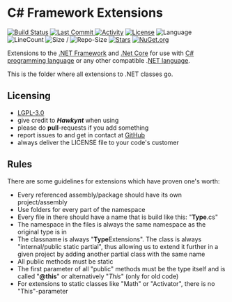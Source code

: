 # C# Framework Extensions 
[![Build Status](https://img.shields.io/github/actions/workflow/status/Hawkynt/C--FrameworkExtensions/dotnet.yml?branch=master "Build Status")](https://github.com/Hawkynt/C--FrameworkExtensions/actions)
[![Last Commit](https://img.shields.io/github/last-commit/Hawkynt/C--FrameworkExtensions?branch=master) ![Activity](https://img.shields.io/github/commit-activity/y/Hawkynt/C--FrameworkExtensions?branch=master)](https://github.com/Hawkynt/C--FrameworkExtensions/commits/master)
[![License](https://img.shields.io/badge/License-LGPL_3.0-blue)](https://licenses.nuget.org/LGPL-3.0-or-later)
![Language](https://img.shields.io/github/languages/top/Hawkynt/C--FrameworkExtensions?color=purple)
![LineCount](https://tokei.rs/b1/github/Hawkynt/C--FrameworkExtensions?color=magenta)
![Size](https://img.shields.io/github/languages/code-size/Hawkynt/C--FrameworkExtensions?color=green) / 
![Repo-Size](https://img.shields.io/github/repo-size/Hawkynt/C--FrameworkExtensions?color=red)
[![Stars](https://img.shields.io/github/stars/Hawkynt/C--FrameworkExtensions?color=yellow)](https://github.com/Hawkynt/C--FrameworkExtensions/stargazers)
[![NuGet.org](https://img.shields.io/badge/Packages_on-NuGet.org-dodgerblue)](https://www.nuget.org/profiles/Hawkynt)

Extensions to the [.NET Framework](https://en.wikipedia.org/wiki/.NET_Framework) and [.Net Core](https://en.wikipedia.org/wiki/.NET) for use with [C# programming language](https://en.wikipedia.org/wiki/C_Sharp_(programming_language)) or any other compatible .[NET language](https://en.wikipedia.org/wiki/List_of_.NET_libraries_and_frameworks).

This is the folder where all extensions to .NET classes go.

## Licensing
* [LGPL-3.0](https://en.wikipedia.org/wiki/GNU_Lesser_General_Public_License)
* give credit to ***Hawkynt*** when using
* please do **pull**-requests if you add something
* report issues to and get in contact at [GitHub](https://github.com/Hawkynt/C--FrameworkExtensions)
* always deliver the LICENSE file to your code's customer

## Rules
There are some guidelines for extensions which have proven one's worth:
* Every referenced assembly/package should have its own project/assembly
* Use folders for every part of the namespace
* Every file in there should have a name that is build like this: "**Type**.cs"
* The namespace in the files is always the same namespace as the original type is in
* The classname is always "**Type**Extensions". The class is always "internal/public static partial", thus allowing us to extend it further in a given project
  by adding another partial class with the same name
* All public methods must be static
* The first parameter of all "public" methods must be the type itself and is called "**@this**" or alternatively "*This*" (only for old code)
* For extensions to static classes like "Math" or "Activator",
  there is no "This"-parameter
